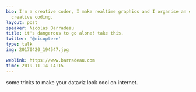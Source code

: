 ```yaml
---
bio: I'm a creative coder, I make realtime graphics and I organise an event about
  creative coding.
layout: post
speaker: Nicolas Barradeau
title: it's dangerous to go alone! take this.
twitter: '@nicoptere'
type: talk
img: 20170420_194547.jpg

weblink: https://www.barradeau.com
time: 2019-11-14 14:15
---
```

 some tricks to make your dataviz look cool on internet.
